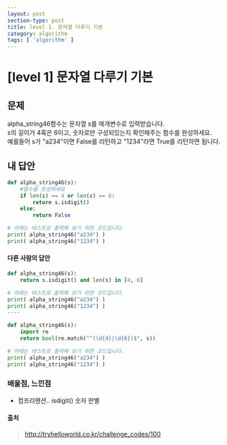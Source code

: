 ```yaml
---
layout: post
section-type: post
title: level 1. 문자열 다루기 기본
category: algorithm
tags: [ 'algorithm' ]
---
```


# [level 1] 문자열 다루기 기본

## 문제

alpha_string46함수는 문자열 s를 매개변수로 입력받습니다.  
s의 길이가 4혹은 6이고, 숫자로만 구성되있는지 확인해주는 함수를 완성하세요.  
예를들어 s가 "a234"이면 False를 리턴하고 "1234"라면 True를 리턴하면 됩니다.

## 내 답안

```python
def alpha_string46(s):
    #함수를 완성하세요
    if len(s) == 4 or len(s) == 6:
        return s.isdigit()
    else:
        return False

# 아래는 테스트로 출력해 보기 위한 코드입니다.
print( alpha_string46("a234") )
print( alpha_string46("1234") )
```

#### 다른 사람의 답안

```python
def alpha_string46(s):
    return s.isdigit() and len(s) in [4, 6]

# 아래는 테스트로 출력해 보기 위한 코드입니다.
print( alpha_string46("a234") )
print( alpha_string46("1234") )
----

def alpha_string46(s):
    import re
    return bool(re.match("^(\d{4}|\d{6})$", s))

# 아래는 테스트로 출력해 보기 위한 코드입니다.
print( alpha_string46("a234") )
print( alpha_string46("1234") )

```

### 배울점, 느낀점

- 컴프리헨션.. isdigit() 숫자 판별

#### 출처
> <http://tryhelloworld.co.kr/challenge_codes/100>
